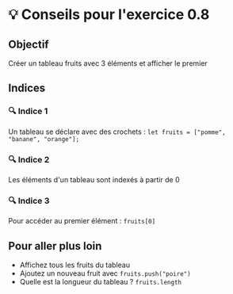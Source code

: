 # 💡 Conseils pour l'exercice 0.8

## Objectif
Créer un tableau fruits avec 3 éléments et afficher le premier

## Indices

### 🔍 Indice 1
Un tableau se déclare avec des crochets : `let fruits = ["pomme", "banane", "orange"];`

### 🔍 Indice 2
Les éléments d'un tableau sont indexés à partir de 0

### 🔍 Indice 3
Pour accéder au premier élément : `fruits[0]`


## Pour aller plus loin
- Affichez tous les fruits du tableau
- Ajoutez un nouveau fruit avec `fruits.push("poire")`
- Quelle est la longueur du tableau ? `fruits.length`
